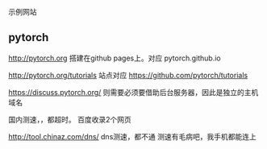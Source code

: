 

示例网站

## pytorch

http://pytorch.org 搭建在github pages上。对应 pytorch.github.io

http://pytorch.org/tutorials 站点对应 https://github.com/pytorch/tutorials

https://discuss.pytorch.org/ 则需要必须要借助后台服务器，因此是独立的主机域名


国内测速，，都超时。
百度收录2个网页

http://tool.chinaz.com/dns/ dns测速，都不通  测速有毛病吧，我手机都能连上
